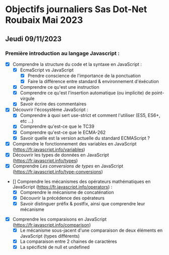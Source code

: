 # Objectifs journaliers Sas Dot-Net Roubaix Mai 2023

## Jeudi 09/11/2023

### Première introduction au langage Javascript :

- [x] Comprendre la structure du code et la syntaxe en JavaScript :
  - [x] EcmaScript vs JavaScript
    - [x] Prendre conscience de l'importance de la ponctuation
    - [x] Faire la différence entre standard & environnement d'éxécution
  - [x] Comprendre ce qu'est une instruction
  - [x] Comprendre ce qu'est l'insertion automatique (ou implicite) de point-virgule
  - [x] Savoir écrire des commentaires
- [x] Découvrir l'écosystème JavaScript :
  - [x] Comprendre à quoi sert use-strict et comment l'utiliser (ES5, ES6+, etc ...)
  - [x] Comprendre qu'est-ce que le TC39
  - [x] Comprendre qu'est-ce que le ECMA-262
  - [x] Savoir quelle est la version actuelle du standard ECMAScript ?
- [x] Comprendre le fonctionnement des variables en JavaScript (https://fr.javascript.info/variables)
- [x] Découvrir les types de données en JavaScript (https://fr.javascript.info/types)
- [x] Comprendre _Les conversions de types_ en JavaScript (https://fr.javascript.info/type-conversions)
- [] Comprendre les mécanismes des opérateurs mathématiques en JavaScript (https://fr.javascript.info/operators) :
  - [x] Comprendre le mécanisme de concaténation
  - [x] Découvrir la précédence des opérateurs
  - [x] Savoir distinguer préfix & postfix, ainsi que comprendre leur mécanisme
- [x] Comprendre les comparaisons en JavaScript (https://fr.javascript.info/comparison)
  - [x] Le mécanisme sous-jacent d'une comparaison de deux éléments en JavaScript (types différents)
  - [x] La comparaison entre 2 chaines de caractères
  - [x] La spécificté de null et undefined
